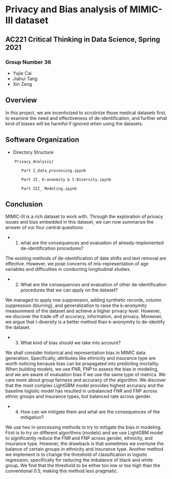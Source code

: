 # Privacy and Bias analysis of MIMIC-III dataset

## AC221 Critical Thinking in Data Science, Spring 2021

### Group Number 36

* Yujie Cai
* Jiahui Tang
* Xin Zeng

## Overview

In this project, we are incentivized to scrutinize those medical datasets first, to examine the need and effectiveness of de-identification, and further what kind of biases will be harmful if ignored when using the datasets. 

## Software Organization

* Directory Structure

```
    Privacy_Analysis/

      ​	Part I_data_processing.ipynb

      ​	Part II_ K-anonmity & I-Diversity.ipynb

      ​	Part III_ Modeling.ipynb

```


## Conclusion 

MIMIC-III is a rich dataset to work with. Through the exploration of privacy issues and bias embedded in this dataset, we can now summarize the answer of our four central questions:

* 1) what are the consequences and evaluation of already-implemented de-identification procedures? 

The existing methods of de-identification of date shifts and text removal are effective. However, we pose concerns of mis-representation of age variables and difficulties in conducting longitudinal studies. 

* 2) What are the consequences and evaluation of other de-identification procedures that we can apply on the dataset? 

We managed to apply row suppression, adding synthetic records, column suppression (blurring), and generalization to raise the k-anonymity measurement of the dataset and achieve a higher privacy level. However, we discover the trade off of accuracy, information, and privacy. Moreover, we argue that l-diversity is a better method than k-anonymity to de-identify the dataset. 

* 3) What kind of bias should we take into account? 

We shall consider historical and representation bias in MIMIC data generation. Specifically, attributes like ethnicity and insurance type are worth noticing because bias can be propagated into predicting mortality. When building models, we use FNR, FNP to assess the bias in modeling, and we are aware of evaluation bias if we use the same type of metrics. We care more about group fairness and accuracy of the algorithm. We discover that the most complex LightGBM model provides highest accuracy and the baseline logistic model has resulted in unbalanced FNR and FNP across ethnic groups and insurance types, but balanced rate across gender.

* 4) How can we mitigate them and what are the consequences of the mitigation?

We use two in-processing methods to try to mitigate the bias in modeling. First is to try on different algorithms (models) and we use LightGBM model to significantly reduce the FNR and FNP across gender, ethnicity, and insurance type. However, the drawback is that sometimes we overtune the balance of certain groups in ethnicity and insurance type. Another method we implement is to change the threshold of classification in logistic regression, specifically for reducing the imbalance of black and white group. We find that the threshold to be either too low or too high than the conventional 0.5, making this method less pragmatic. 
